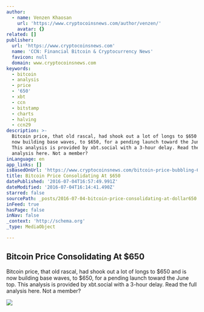 ```yaml
---
author:
  - name: Venzen Khaosan
    url: 'https://www.cryptocoinsnews.com/author/venzen/'
    avatar: {}
related: []
publisher:
  url: 'https://www.cryptocoinsnews.com'
  name: 'CCN: Financial Bitcoin & Cryptocurrency News'
  favicon: null
  domain: www.cryptocoinsnews.com
keywords:
  - bitcoin
  - analysis
  - price
  - '650'
  - xbt
  - ccn
  - bitstamp
  - charts
  - halving
  - ccn29
description: >-
  Bitcoin price, that old rascal, had shook out a lot of longs to $650 and is
  now building base waves, to $650, for a pending launch toward the June top.
  This analysis is provided by xbt.social with a 3-hour delay. Read the full
  analysis here. Not a member?
inLanguage: en
app_links: []
isBasedOnUrl: 'https://www.cryptocoinsnews.com/bitcoin-price-bubbling-650/'
title: Bitcoin Price Consolidating At $650
datePublished: '2016-07-04T16:57:49.991Z'
dateModified: '2016-07-04T16:14:41.490Z'
starred: false
sourcePath: _posts/2016-07-04-bitcoin-price-consolidating-at-dollar650.md
inFeed: true
hasPage: false
inNav: false
_context: 'http://schema.org'
_type: MediaObject

---
```

<article style=""><h1>Bitcoin Price Consolidating At $650</h1><p>Bitcoin price, that old rascal, had shook out a lot of longs to $650 and is now building base waves, to $650, for a pending launch toward the June top. This analysis is provided by xbt.social with a 3-hour delay. Read the full analysis here. Not a member?</p><img src="https://www.cryptocoinsnews.com/wp-content/uploads/2016/07/Selection_20160704_002.png" /></article>